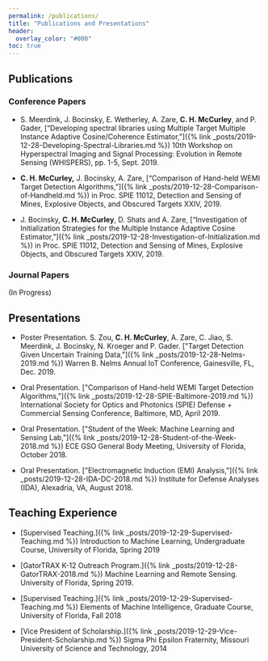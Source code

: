 ```yaml
---
permalink: /publications/
title: "Publications and Presentations"
header:
  overlay_color: "#000"
toc: true
---
```

## Publications

### Conference Papers
* S. Meerdink, J. Bocinsky, E. Wetherley, A. Zare, **C. H. McCurley**, and P. Gader, [“Developing spectral libraries using Multiple Target Multiple Instance Adaptive Cosine/Coherence Estimator,”]({% link _posts/2019-12-28-Developing-Spectral-Libraries.md %}) 10th Workshop on Hyperspectral Imaging and Signal Processing: Evolution in Remote Sensing (WHISPERS), pp. 1-5, Sept. 2019.

* **C. H. McCurley,** J. Bocinsky, A. Zare, [“Comparison of Hand-held WEMI Target Detection Algorithms,”]({% link _posts/2019-12-28-Comparison-of-Handheld.md %}) in Proc. SPIE 11012, Detection and Sensing of Mines, Explosive Objects, and Obscured Targets XXIV, 2019.

* J. Bocinsky, **C. H. McCurley**, D. Shats and A. Zare, [“Investigation of Initialization Strategies for the Multiple Instance Adaptive Cosine Estimator,”]({% link _posts/2019-12-28-Investigation-of-Initialization.md %}) in Proc. SPIE 11012, Detection and Sensing of Mines, Explosive Objects, and Obscured Targets XXIV, 2019.

### Journal Papers
(In Progress)

## Presentations

* Poster Presentation. S. Zou, **C. H. McCurley**, A. Zare, C. Jiao, S. Meerdink, J. Bocinsky, N. Kroeger and P. Gader. ["Target Detection Given Uncertain Training Data,"]({% link _posts/2019-12-28-Nelms-2019.md %}) Warren B. Nelms Annual IoT Conference, Gainesville, FL, Dec. 2019.

* Oral Presentation. ["Comparison of Hand-held WEMI Target Detection Algorithms,"]({% link _posts/2019-12-28-SPIE-Baltimore-2019.md %}) International Society for Optics and Photonics (SPIE) Defense + Commercial Sensing Conference, Baltimore, MD, April 2019.

* Oral Presentation. ["Student of the Week: Machine Learning and Sensing Lab,"]({% link _posts/2019-12-28-Student-of-the-Week-2018.md %}) ECE GSO General Body Meeting, University of Florida, October 2018.

* Oral Presentation. ["Electromagnetic Induction (EMI) Analysis,"]({% link _posts/2019-12-28-IDA-DC-2018.md %}) Institute for Defense Analyses (IDA), Alexadria, VA, August 2018.
 
## Teaching Experience
* [Supervised Teaching.]({% link _posts/2019-12-29-Supervised-Teaching.md %})  Introduction to Machine Learning, Undergraduate Course, University of Florida, Spring 2019

* [GatorTRAX K-12 Outreach Program.]({% link _posts/2019-12-28-GatorTRAX-2018.md %})  Machine Learning and Remote Sensing. University of Florida, Spring 2019.

* [Supervised Teaching.]({% link _posts/2019-12-29-Supervised-Teaching.md %}) Elements of Machine Intelligence, Graduate Course, University of Florida, Fall 2018

* [Vice President of Scholarship.]({% link _posts/2019-12-29-Vice-President-Scholarship.md %}) Sigma Phi Epsilon Fraternity, Missouri University of Science and Technology, 2014